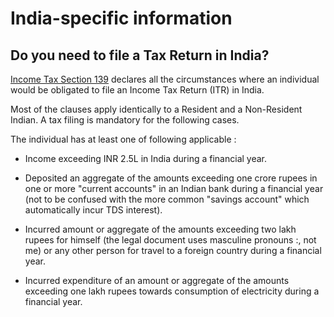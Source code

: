 # India-specific information


## Do you need to file a Tax Return in India?

[Income Tax Section 139](https://incometaxindia.gov.in/_layouts/15/dit/pages/viewer.aspx?grp=act&cname=CMSID&cval=102120000000073623&searchFilter=&k=&IsDlg=0) declares all the circumstances where an individual would be obligated to file an Income Tax Return (ITR) in India.

Most of the clauses apply identically to a Resident and a Non-Resident Indian. A tax filing is mandatory for the following cases. 

The individual has at least one of following applicable : 

- Income exceeding INR 2.5L in India during a financial year.

- Deposited an aggregate of the amounts exceeding one crore rupees in one or more 
"current accounts" in an Indian bank during a financial year (not to be confused with the more common "savings account" which automatically incur TDS interest).

- Incurred amount or aggregate of the amounts exceeding two lakh rupees for himself (the legal document uses masculine pronouns :\, not me) or any other person for travel to a foreign country during a financial year.

- Incurred expenditure of an amount or aggregate of the amounts exceeding one lakh rupees towards consumption of electricity during a financial year.
